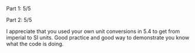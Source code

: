 Part 1:  5/5

Part 2:  5/5

I appreciate that you used your own unit conversions in 5.4 to get from imperial to SI units.  Good practice and good way to demonstrate you know what the code is doing.